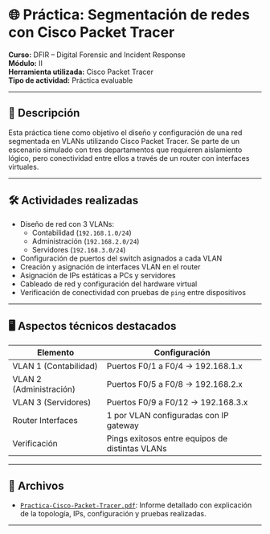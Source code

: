  
# 🌐 Práctica: Segmentación de redes con Cisco Packet Tracer

**Curso:** DFIR – Digital Forensic and Incident Response  
**Módulo:** II  
**Herramienta utilizada:** Cisco Packet Tracer  
**Tipo de actividad:** Práctica evaluable

---

## 🎯 Descripción

Esta práctica tiene como objetivo el diseño y configuración de una red segmentada en VLANs utilizando Cisco Packet Tracer. Se parte de un escenario simulado con tres departamentos que requieren aislamiento lógico, pero conectividad entre ellos a través de un router con interfaces virtuales.

---

## 🛠️ Actividades realizadas

- Diseño de red con 3 VLANs:
  - Contabilidad (`192.168.1.0/24`)
  - Administración (`192.168.2.0/24`)
  - Servidores (`192.168.3.0/24`)
- Configuración de puertos del switch asignados a cada VLAN
- Creación y asignación de interfaces VLAN en el router
- Asignación de IPs estáticas a PCs y servidores
- Cableado de red y configuración del hardware virtual
- Verificación de conectividad con pruebas de `ping` entre dispositivos

---

## 🖥️ Aspectos técnicos destacados

| Elemento      | Configuración                       |
|---------------|-------------------------------------|
| VLAN 1 (Contabilidad) | Puertos F0/1 a F0/4 → 192.168.1.x |
| VLAN 2 (Administración) | Puertos F0/5 a F0/8 → 192.168.2.x |
| VLAN 3 (Servidores) | Puertos F0/9 a F0/12 → 192.168.3.x |
| Router Interfaces | 1 por VLAN configuradas con IP gateway |
| Verificación | Pings exitosos entre equipos de distintas VLANs |

---

## 📁 Archivos

- [`Practica-Cisco-Packet-Tracer.pdf`](./Practica-Cisco-Packet-Tracer.pdf): Informe detallado con explicación de la topología, IPs, configuración y pruebas realizadas.
---
